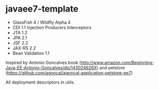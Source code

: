 javaee7-template
================
- GlassFish 4 / Wildfly Alpha 4
- CDI 1.1
	Injection
	Producers
	Interceptors
- JTA 1.2
- JPA 2.1
- JSF 2.2
- JAX-RS 2.2
- Bean Validation 1.1

Inspired by Antonio Goncalves book (http://www.amazon.com/Beginning-Java-EE-Antonio-Goncalves/dp/143024626X) and petstore (https://github.com/agoncal/agoncal-application-petstore-ee7)

All deployment descriptors in utils.